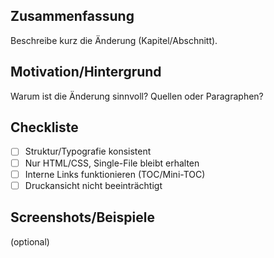 ﻿## Zusammenfassung
Beschreibe kurz die Änderung (Kapitel/Abschnitt).

## Motivation/Hintergrund
Warum ist die Änderung sinnvoll? Quellen oder Paragraphen?

## Checkliste
- [ ] Struktur/Typografie konsistent
- [ ] Nur HTML/CSS, Single-File bleibt erhalten
- [ ] Interne Links funktionieren (TOC/Mini-TOC)
- [ ] Druckansicht nicht beeinträchtigt

## Screenshots/Beispiele
(optional)
